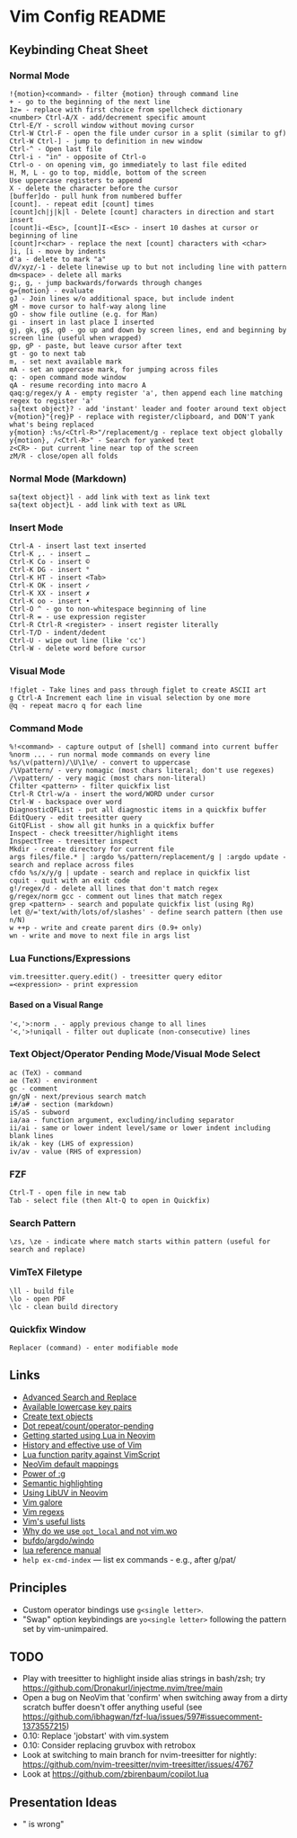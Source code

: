 # Vim Config README

## Keybinding Cheat Sheet

### Normal Mode

    !{motion}<command> - filter {motion} through command line
    + - go to the beginning of the next line
    1z= - replace with first choice from spellcheck dictionary
    <number> Ctrl-A/X - add/decrement specific amount
    Ctrl-E/Y - scroll window without moving cursor
    Ctrl-W Ctrl-F - open the file under cursor in a split (similar to gf)
    Ctrl-W Ctrl-] - jump to definition in new window
    Ctrl-^ - Open last file
    Ctrl-i - "in" - opposite of Ctrl-o
    Ctrl-o - on opening vim, go immediately to last file edited
    H, M, L - go to top, middle, bottom of the screen
    Use uppercase registers to append
    X - delete the character before the cursor
    [buffer]do - pull hunk from numbered buffer
    [count]. - repeat edit [count] times
    [count]ch|j|k|l - Delete [count] characters in direction and start insert
    [count]i-<Esc>, [count]I-<Esc> - insert 10 dashes at cursor or beginning of line
    [count]r<char> - replace the next [count] characters with <char>
    ]i, [i - move by indents
    d'a - delete to mark "a"
    dV/xyz/-1 - delete linewise up to but not including line with pattern
    dm<space> - delete all marks
    g;, g, - jump backwards/forwards through changes
    g={motion} - evaluate
    gJ - Join lines w/o additional space, but include indent
    gM - move cursor to half-way along line
    gO - show file outline (e.g. for Man)
    gi - insert in last place I inserted
    gj, gk, g$, g0 - go up and down by screen lines, end and beginning by screen line (useful when wrapped)
    gp, gP - paste, but leave cursor after text
    gt - go to next tab
    m, - set next available mark
    mA - set an uppercase mark, for jumping across files
    q: - open command mode window
    qA - resume recording into macro A
    qaq:g/regex/y A - empty register 'a', then append each line matching regex to register 'a'
    sa{text object}? - add 'instant' leader and footer around text object
    v{motion}"{reg}P - replace with register/clipboard, and DON'T yank what's being replaced
    y{motion} :%s/<Ctrl-R>"/replacement/g - replace text object globally
    y{motion}, /<Ctrl-R>" - Search for yanked text
    z<CR> - put current line near top of the screen
    zM/R - close/open all folds

### Normal Mode (Markdown)

    sa{text object}l - add link with text as link text
    sa{text object}L - add link with text as URL

### Insert Mode

    Ctrl-A - insert last text inserted
    Ctrl-K ,. - insert …
    Ctrl-K Co - insert ©
    Ctrl-K DG - insert °
    Ctrl-K HT - insert <Tab>
    Ctrl-K OK - insert ✓
    Ctrl-K XX - insert ✗
    Ctrl-K oo - insert •
    Ctrl-O ^ - go to non-whitespace beginning of line
    Ctrl-R = - use expression register
    Ctrl-R Ctrl-R <register> - insert register literally
    Ctrl-T/D - indent/dedent
    Ctrl-U - wipe out line (like 'cc')
    Ctrl-W - delete word before cursor

### Visual Mode

    !figlet - Take lines and pass through figlet to create ASCII art
    g Ctrl-A Increment each line in visual selection by one more
    @q - repeat macro q for each line

### Command Mode

    %!<command> - capture output of [shell] command into current buffer
    %norm ... - run normal mode commands on every line
    %s/\v(pattern)/\U\1\e/ - convert to uppercase
    /\Vpattern/ - very nomagic (most chars literal; don't use regexes)
    /\vpattern/ - very magic (most chars non-literal)
    Cfilter <pattern> - filter quickfix list
    Ctrl-R Ctrl-w/a - insert the word/WORD under cursor
    Ctrl-W - backspace over word
    DiagnosticQFList - put all diagnostic items in a quickfix buffer
    EditQuery - edit treesitter query
    GitQFList - show all git hunks in a quickfix buffer
    Inspect - check treesitter/highlight items
    InspectTree - treesitter inspect
    Mkdir - create directory for current file
    args files/file.* | :argdo %s/pattern/replacement/g | :argdo update - search and replace across files
    cfdo %s/x/y/g | update - search and replace in quickfix list
    cquit - quit with an exit code
    g!/regex/d - delete all lines that don't match regex
    g/regex/norm gcc - comment out lines that match regex
    grep <pattern> - search and populate quickfix list (using Rg)
    let @/='text/with/lots/of/slashes' - define search pattern (then use n/N)
    w ++p - write and create parent dirs (0.9+ only)
    wn - write and move to next file in args list

### Lua Functions/Expressions

    vim.treesitter.query.edit() - treesitter query editor
    =<expression> - print expression

#### Based on a Visual Range

    '<,'>:norm . - apply previous change to all lines
    '<,'>!uniqall - filter out duplicate (non-consecutive) lines

### Text Object/Operator Pending Mode/Visual Mode Select

    ac (TeX) - command
    ae (TeX) - environment
    gc - comment
    gn/gN - next/previous search match
    i#/a# - section (markdown)
    iS/aS - subword
    ia/aa - function argument, excluding/including separator
    ii/ai - same or lower indent level/same or lower indent including blank lines
    ik/ak - key (LHS of expression)
    iv/av - value (RHS of expression)

### FZF

    Ctrl-T - open file in new tab
    Tab - select file (then Alt-Q to open in Quickfix)

### Search Pattern

    \zs, \ze - indicate where match starts within pattern (useful for search and replace)

### VimTeX Filetype

    \ll - build file
    \lo - open PDF
    \lc - clean build directory

### Quickfix Window

    Replacer (command) - enter modifiable mode

## Links

*   [Advanced Search and Replace](https://gosukiwi.github.io/vim/2022/04/19/vim-advanced-search-and-replace.html)
*   [Available lowercase key pairs](https://gist.github.com/romainl/1f93db9dc976ba851bbb)
*   [Create text objects](https://thevaluable.dev/vim-create-text-objects/)
*   [Dot repeat/count/operator-pending](https://www.vikasraj.dev/blog/vim-dot-repeat)
*   [Getting started using Lua in Neovim](https://github.com/nanotee/nvim-lua-guide)
*   [History and effective use of Vim](https://begriffs.com/posts/2019-07-19-history-use-vim.html)
*   [Lua function parity against VimScript](https://github.com/neovim/neovim/issues/18393)
*   [NeoVim default mappings](https://docs.google.com/spreadsheets/d/1EJMLr_MPrYiO1TKJ2MjNkR-fA5Wgxa782-f0Wtdpz0w)
*   [Power of :g](https://vim.fandom.com/wiki/Power_of_g)
*   [Semantic highlighting](https://gist.github.com/swarn/fb37d9eefe1bc616c2a7e476c0bc0316)
*   [Using LibUV in Neovim](https://teukka.tech/vimloop.html)
*   [Vim galore](https://github.com/mhinz/vim-galore)
*   [Vim regexs](https://vi.stackexchange.com/a/2279/91)
*   [Vim's useful lists](https://codeinthehole.com/tips/vim-lists/)
*   [Why do we use `opt_local` and not vim.wo](https://github.com/neovim/neovim/issues/20271)
*   [bufdo/argdo/windo](https://jovica.org/posts/vim-edit-multiple-files/)
*   [lua reference manual](https://www.lua.org/manual/5.1/manual.html)
*   `help ex-cmd-index` — list ex commands - e.g., after g/pat/

## Principles

*   Custom operator bindings use `g<single letter>`.
*   "Swap" option keybindings are `yo<single letter>` following the pattern set by vim-unimpaired.

## TODO

*   Play with treesitter to highlight inside alias strings in bash/zsh; try <https://github.com/Dronakurl/injectme.nvim/tree/main>
*   Open a bug on NeoVim that 'confirm' when switching away from a dirty scratch buffer doesn't offer anything useful (see <https://github.com/ibhagwan/fzf-lua/issues/597#issuecomment-1373557215>)
*   0.10: Replace 'jobstart' with vim.system
*   0.10: Consider replacing gruvbox with retrobox
*   Look at switching to main branch for nvim-treesitter for nightly: <https://github.com/nvim-treesitter/nvim-treesitter/issues/4767>
*   Look at <https://github.com/zbirenbaum/copilot.lua>

## Presentation Ideas

*   "<Leader> is wrong"
